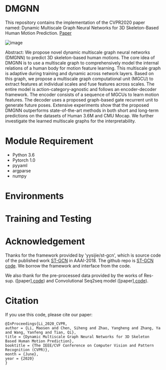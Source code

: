# DMGNN
This repository contains the implementation of the CVPR2020 paper named: Dynamic Multiscale Graph Neural Networks for 3D Skeleton-Based Human Motion Prediction. [Paper](http://openaccess.thecvf.com/content_CVPR_2020/html/Li_Dynamic_Multiscale_Graph_Neural_Networks_for_3D_Skeleton_Based_Human_CVPR_2020_paper.html)

![image](https://github.com/limaosen0/DMGNN/blob/master/img/pipeline.png)

Abstract: We propose novel dynamic multiscale graph neural networks (DMGNN) to predict 3D skeleton-based human motions. The core idea of DMGNN is to use a multiscale graph to comprehensively model the internal relations of a human body for motion feature learning. This multiscale graph is adaptive during training and dynamic across network layers. Based on this graph, we propose a multiscale graph computational unit (MGCU) to extract features at individual scales and fuse features across scales. The entire model is action-category-agnostic and follows an encoder-decoder framework. The encoder consists of a sequence of MGCUs to learn motion features. The decoder uses a proposed graph-based gate recurrent unit to generate future poses. Extensive experiments show that the proposed DMGNN outperforms state-of-the-art methods in both short and long-term predictions on the datasets of Human 3.6M and CMU Mocap. We further investigate the learned multiscale graphs for the interpretability.

# Module Requirement
* Python 3.6
* Pytorch 1.0
* pyyaml
* argparse
* numpy

# Environments

# Training and Testing

# Acknowledgement
Thanks for the framework provided by 'yysijie/st-gcn', which is source code of the published work [ST-GCN](https://aaai.org/ocs/index.php/AAAI/AAAI18/paper/view/17135) in AAAI-2018. The github repo is [ST-GCN code](https://github.com/yysijie/st-gcn). We borrow the framework and interface from the code.

We also thank for the pre-processed data provided by the works of Res-sup. ([paper],[code](https://github.com/una-dinosauria/human-motion-prediction)) and Convolutional Seq2seq model ([paper],[code](https://github.com/chaneyddtt/Convolutional-Sequence-to-Sequence-Model-for-Human-Dynamics)).

# Citation
If you use this code, please cite our paper:
```
@InProceedings{Li_2020_CVPR,
author = {Li, Maosen and Chen, Siheng and Zhao, Yangheng and Zhang, Ya and Wang, Yanfeng and Tian, Qi},
title = {Dynamic Multiscale Graph Neural Networks for 3D Skeleton Based Human Motion Prediction},
booktitle = {The IEEE/CVF Conference on Computer Vision and Pattern Recognition (CVPR)},
month = {June},
year = {2020}
}
```
